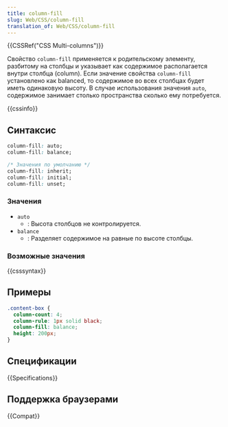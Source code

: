 ```yaml
---
title: column-fill
slug: Web/CSS/column-fill
translation_of: Web/CSS/column-fill
---
```

{{CSSRef("CSS Multi-columns")}}

Свойство `column-fill` применяется к родительскому элементу, разбитому на столбцы и указывает как содержимое располагается внутри столбца (column). Если значение свойства `column-fill` установлено как balanced, то содержимое во всех столбцах будет иметь одинаковую высоту. В случае использования значения `auto`, содержимое занимает столько пространства сколько ему потребуется.

{{cssinfo}}

## Синтаксис

```css
column-fill: auto;
column-fill: balance;

/* Значения по умолчанию */
column-fill: inherit;
column-fill: initial;
column-fill: unset;
```

### Значения

- `auto`
  - : Высота столбцов не контролируется.
- `balance`
  - : Разделяет содержимое на равные по высоте столбцы.

### Возможные значения

{{csssyntax}}

## Примеры

```css
.content-box {
  column-count: 4;
  column-rule: 1px solid black;
  column-fill: balance;
  height: 200px;
}
```

## Спецификации

{{Specifications}}

## Поддержка браузерами

{{Compat}}
